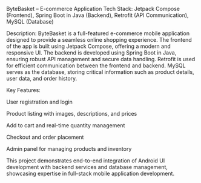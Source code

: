 ByteBasket – E-commerce Application
Tech Stack: Jetpack Compose (Frontend), Spring Boot in Java (Backend), Retrofit (API Communication), MySQL (Database)

Description:
ByteBasket is a full-featured e-commerce mobile application designed to provide a seamless online shopping experience. The frontend of the app is built using Jetpack Compose, offering a modern and responsive UI. The backend is developed using Spring Boot in Java, ensuring robust API management and secure data handling. Retrofit is used for efficient communication between the frontend and backend. MySQL serves as the database, storing critical information such as product details, user data, and order history.

Key Features:

User registration and login

Product listing with images, descriptions, and prices

Add to cart and real-time quantity management

Checkout and order placement

Admin panel for managing products and inventory

This project demonstrates end-to-end integration of Android UI development with backend services and database management, showcasing expertise in full-stack mobile application development.
